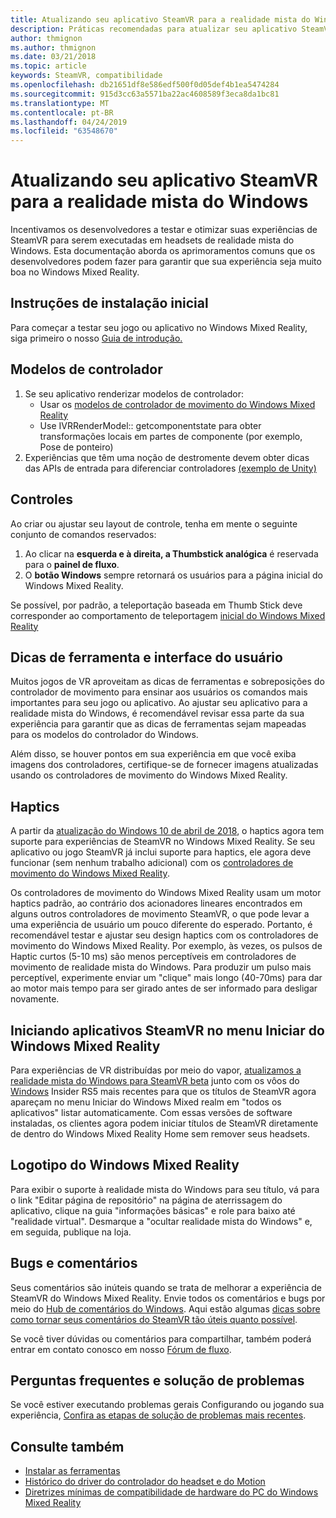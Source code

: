```yaml
---
title: Atualizando seu aplicativo SteamVR para a realidade mista do Windows
description: Práticas recomendadas para atualizar seu aplicativo SteamVR para maximizar o compatibilidade com headsets de realidade mista do Windows.
author: thmignon
ms.author: thmignon
ms.date: 03/21/2018
ms.topic: article
keywords: SteamVR, compatibilidade
ms.openlocfilehash: db21651df8e586edf500f0d05def4b1ea5474284
ms.sourcegitcommit: 915d3cc63a5571ba22ac4608589f3eca8da1bc81
ms.translationtype: MT
ms.contentlocale: pt-BR
ms.lasthandoff: 04/24/2019
ms.locfileid: "63548670"
---
```

# <a name="updating-your-steamvr-application-for-windows-mixed-reality"></a>Atualizando seu aplicativo SteamVR para a realidade mista do Windows

Incentivamos os desenvolvedores a testar e otimizar suas experiências de SteamVR para serem executadas em headsets de realidade mista do Windows. Esta documentação aborda os aprimoramentos comuns que os desenvolvedores podem fazer para garantir que sua experiência seja muito boa no Windows Mixed Reality.

## <a name="initial-setup-instructions"></a>Instruções de instalação inicial

Para começar a testar seu jogo ou aplicativo no Windows Mixed Reality, siga primeiro o nosso [Guia de introdução.](http://aka.ms/WindowsMixedRealitySteamVR)

## <a name="controller-models"></a>Modelos de controlador
1. Se seu aplicativo renderizar modelos de controlador:
    * Usar os [modelos de controlador de movimento do Windows Mixed Reality](motion-controllers.md#rendering-the-motion-controller-model)
    * Use IVRRenderModel:: getcomponentstate para obter transformações locais em partes de componente (por exemplo, Pose de ponteiro)
2. Experiências que têm uma noção de destromente devem obter dicas das APIs de entrada para diferenciar controladores [(exemplo de Unity)](gestures-and-motion-controllers-in-unity.md#unity-buttonaxis-mapping-table)

## <a name="controls"></a>Controles

Ao criar ou ajustar seu layout de controle, tenha em mente o seguinte conjunto de comandos reservados:
1. Ao clicar na **esquerda e à direita, a Thumbstick analógica** é reservada para o **painel de fluxo**.
2. O **botão Windows** sempre retornará os usuários para a página inicial do Windows Mixed Reality.

Se possível, por padrão, a teleportação baseada em Thumb Stick deve corresponder ao comportamento de teleportagem [inicial do Windows Mixed Reality](navigating-the-windows-mixed-reality-home.md#getting-around-your-home)

## <a name="tooltips-and-ui"></a>Dicas de ferramenta e interface do usuário

Muitos jogos de VR aproveitam as dicas de ferramentas e sobreposições do controlador de movimento para ensinar aos usuários os comandos mais importantes para seu jogo ou aplicativo. Ao ajustar seu aplicativo para a realidade mista do Windows, é recomendável revisar essa parte da sua experiência para garantir que as dicas de ferramentas sejam mapeadas para os modelos do controlador do Windows.

Além disso, se houver pontos em sua experiência em que você exiba imagens dos controladores, certifique-se de fornecer imagens atualizadas usando os controladores de movimento do Windows Mixed Reality.

## <a name="haptics"></a>Haptics

A partir da [atualização do Windows 10 de abril de 2018](release-notes-april-2018.md), o haptics agora tem suporte para experiências de SteamVR no Windows Mixed Reality. Se seu aplicativo ou jogo SteamVR já inclui suporte para haptics, ele agora deve funcionar (sem nenhum trabalho adicional) com os [controladores de movimento do Windows Mixed Reality](motion-controllers.md).

Os controladores de movimento do Windows Mixed Reality usam um motor haptics padrão, ao contrário dos acionadores lineares encontrados em alguns outros controladores de movimento SteamVR, o que pode levar a uma experiência de usuário um pouco diferente do esperado. Portanto, é recomendável testar e ajustar seu design haptics com os controladores de movimento do Windows Mixed Reality. Por exemplo, às vezes, os pulsos de Haptic curtos (5-10 ms) são menos perceptíveis em controladores de movimento de realidade mista do Windows. Para produzir um pulso mais perceptível, experimente enviar um "clique" mais longo (40-70ms) para dar ao motor mais tempo para ser girado antes de ser informado para desligar novamente.

## <a name="launching-steamvr-apps-from-windows-mixed-reality-start-menu"></a>Iniciando aplicativos SteamVR no menu Iniciar do Windows Mixed Reality

Para experiências de VR distribuídas por meio do vapor, [atualizamos a realidade mista do Windows para SteamVR beta](https://steamcommunity.com/games/719950/announcements/detail/1687045485866139800) junto com os vôos do [Windows](https://insider.windows.com) Insider RS5 mais recentes para que os títulos de SteamVR agora apareçam no menu Iniciar do Windows Mixed realm em "todos os aplicativos" listar automaticamente. Com essas versões de software instaladas, os clientes agora podem iniciar títulos de SteamVR diretamente de dentro do Windows Mixed Reality Home sem remover seus headsets.

## <a name="windows-mixed-reality-logo"></a>Logotipo do Windows Mixed Reality

Para exibir o suporte à realidade mista do Windows para seu título, vá para o link "Editar página de repositório" na página de aterrissagem do aplicativo, clique na guia "informações básicas" e role para baixo até "realidade virtual". Desmarque a "ocultar realidade mista do Windows" e, em seguida, publique na loja.

## <a name="bugs-and-feedback"></a>Bugs e comentários

Seus comentários são inúteis quando se trata de melhorar a experiência de SteamVR do Windows Mixed Reality. Envie todos os comentários e bugs por meio do [Hub de comentários do Windows](https://docs.microsoft.com/windows/mixed-reality/enthusiast-guide/filing-feedback). Aqui estão algumas [dicas sobre como tornar seus comentários do SteamVR tão úteis quanto possível](https://docs.microsoft.com/windows/mixed-reality/enthusiast-guide/using-steamvr-with-windows-mixed-reality#sharing-feedback-on-steamvr).

Se você tiver dúvidas ou comentários para compartilhar, também poderá entrar em contato conosco em nosso [Fórum de fluxo](http://steamcommunity.com/app/719950/discussions/).

## <a name="faqs-and-troubleshooting"></a>Perguntas frequentes e solução de problemas

Se você estiver executando problemas gerais Configurando ou jogando sua experiência, [Confira as etapas de solução de problemas mais recentes](https://docs.microsoft.com/windows/mixed-reality/enthusiast-guide/troubleshooting-windows-mixed-reality#steamvr).

## <a name="see-also"></a>Consulte também
* [Instalar as ferramentas](install-the-tools.md)
* [Histórico do driver do controlador do headset e do Motion](https://docs.microsoft.com/windows/mixed-reality/enthusiast-guide/mixed-reality-software)
* [Diretrizes mínimas de compatibilidade de hardware do PC do Windows Mixed Reality](https://docs.microsoft.com/windows/mixed-reality/enthusiast-guide/windows-mixed-reality-minimum-pc-hardware-compatibility-guidelines)
